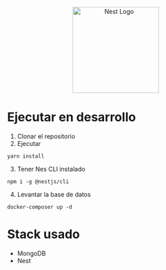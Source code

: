 <p align="center">
  <a href="http://nestjs.com/" target="blank"><img src="https://nestjs.com/img/logo-small.svg" width="200" alt="Nest Logo" /></a>
</p>

# Ejecutar en desarrollo

1. Clonar el repositorio
2. Ejecutar

```
yarn install

```
3. Tener Nes CLI instalado


```
npm i -g @nestjs/cli

```
4. Levantar la base de datos

```
docker-composer up -d

```


# Stack usado

* MongoDB
* Nest
